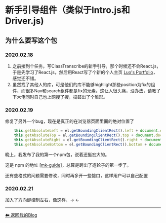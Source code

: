 # 新手引导组件（类似于Intro.js和Driver.js)

## 为什么要写这个包


### 2020.02.18
1. 之前接到个任务，写ClassTranscribe的新手引导，那个时候还不会React.js，于是先学习了React.js，然后用React写了个新的个人主页 [Luo's Portfolio](https://law-chain-hot.github.io/portfolio)，感觉还不错。
2. 虽然找了其他人的库，可是他们的库不能够highlight那些position为fix的组件，而很多Nav和search组件都是fix的元素，这让人很头痛，没办法，请教了下大佬同时自己也上网搜了搜，捣鼓出了个雏形。


### 2020.02.19
修复了另外一个bug，现在是真正的在浏览器页面里面的绝对位置了
```js
    this.getAbsoluteLeft = el.getBoundingClientRect().left + document.documentElement.scrollLeft;
    this.getAbsoluteTop = el.getBoundingClientRect().top + document.documentElement.scrollTop;
    this.getAbsoluteRight = el.getBoundingClientRect().right + document.documentElement.scrollRight;
    this.getAbsoluteBottom = el.getBoundingClientRect().bottom + document.documentElement.scrollBottom;
```

晚上，我发布了我的第一个npm包，说着还挺宏大的。

这是 npm 的地址 [[mk-guide]](https://www.npmjs.com/package/mk-guide)，总算是跨出了造轮子的第一步了。

还有些格式的问题需要修改，同时再多开一些接口，这样用户可以自己配置


### 2020.02.21
加入了方向键控制左右，像这样，→ ←



---

[ ⬅ 返回我的Blog](https://github.com/law-chain-hot/Blog)  
